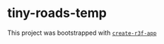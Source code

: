 # tiny-roads-temp

This project was bootstrapped with [`create-r3f-app`](https://github.com/utsuboco/create-r3f-app)